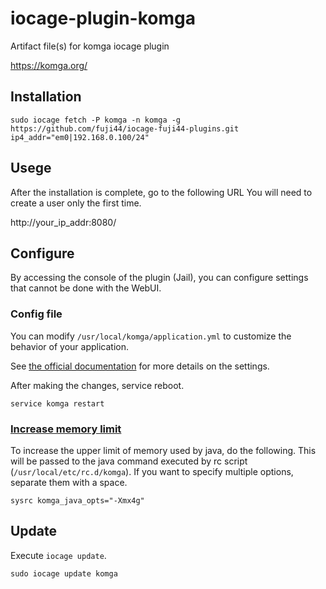 # iocage-plugin-komga
Artifact file(s) for komga iocage plugin

https://komga.org/

## Installation

```
sudo iocage fetch -P komga -n komga -g https://github.com/fuji44/iocage-fuji44-plugins.git ip4_addr="em0|192.168.0.100/24"
```

## Usege

After the installation is complete, go to the following URL You will need to create a user only the first time.

http://your_ip_addr:8080/

## Configure

By accessing the console of the plugin (Jail), you can configure settings that cannot be done with the WebUI.

### Config file

You can modify `/usr/local/komga/application.yml` to customize the behavior of your application.

See [the official documentation](https://komga.org/installation/configuration.html) for more details on the settings.

After making the changes, service reboot.

```
service komga restart
```

### [Increase memory limit](https://komga.org/installation/jar.html#increase-memory-limit)

To increase the upper limit of memory used by java, do the following. This will be passed to the java command executed by rc script (`/usr/local/etc/rc.d/komga`). If you want to specify multiple options, separate them with a space.

```
sysrc komga_java_opts="-Xmx4g"
```

## Update

Execute `iocage update`.

```
sudo iocage update komga
```
